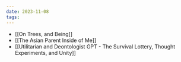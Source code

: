 ```yaml
---
date: 2023-11-08
tags:
---
```

- [[On Trees, and Being]]
- [[The Asian Parent Inside of Me]]
- [[Utilitarian and Deontologist GPT - The Survival Lottery, Thought Experiments, and Unity]]